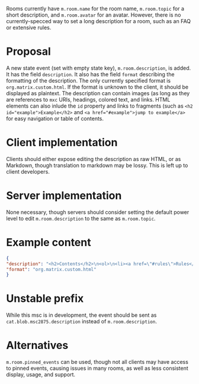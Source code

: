 Rooms currently have `m.room.name` for the room name, `m.room.topic` for a short description, and `m.room.avatar` for an avatar.
However, there is no currently-specced way to set a long description for a room, such as an FAQ or extensive rules.

# Proposal
A new state event (set with empty state key), `m.room.description`, is added. It has the field `description`.
It also has the field `format` describing the formatting of the description. The only currently specified format is `org.matrix.custom.html`. If the format is unknown to the client, it should be displayed as plaintext.
The description can contain images (as long as they are references to `mxc` URIs, headings, colored text, and links.
HTML elements can also inlude the `id` property and links to fragments (such as `<h2 id="example">Example</h2>` and `<a href="#example">jump to example</a>` for easy navigation or table of contents.

# Client implementation
Clients should either expose editing the description as raw HTML, or as Markdown, though translation to markdown may be lossy. This is left up to client developers.

# Server implementation
None necessary, though servers should consider setting the default power level to edit `m.room.description` to the same as `m.room.topic`.

# Example content
```json
{
"description": "<h2>Contents</h2>\n<ol>\n<li><a href=\"#rules\">Rules</a></li>\n<li><a href=\"#seealso\">Other rooms to check out</a></li>\n</ol>\n<h2 id=\"rules\">Rules</h2>\n<ol>\n<li>No spamming</li>\n<li>No illegal content</li>\n</ol>\n<h2 id=\"seealso\">Other rooms</h2>\n<ol>\n<li><a href=\"https://matrix.to/#/#matrix:matrix.org\">#matrix:matrix.org</a></li>\n<li><a href=\"https://matrix.to/#/#matrix-spec:matrix.org\">#matrix-spec:matrix.org</a></li>\n</ol>",
"format": "org.matrix.custom.html"
}
```

# Unstable prefix
While this msc is in development, the event should be sent as `cat.blob.msc2875.description` instead of `m.room.description`.

# Alternatives
`m.room.pinned_events` can be used, though not all clients may have access to pinned events, causing issues in many rooms, as well as less consistent display, usage, and support.
